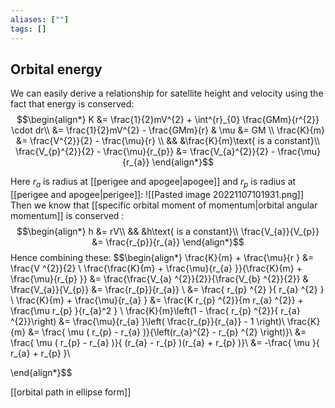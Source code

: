 ```yaml
---
aliases: [""]
tags: []
---
```


## Orbital energy

We can easily derive a relationship for satellite height and velocity using the fact that energy is conserved:
$$\begin{align*}
K &= \frac{1}{2}mV^{2} + \int^{r}_{0} \frac{GMm}{r^{2}} \cdot dr\\
&= \frac{1}{2}mV^{2} - \frac{GMm}{r} & \mu &= GM \\
\frac{K}{m} &= \frac{V^{2}}{2} - \frac{\mu}{r} \\
&& &\frac{K}{m}\text{ is a constant}\\
\frac{V_{p}^{2}}{2} - \frac{\mu}{r_{p}}  &= \frac{V_{a}^{2}}{2} - \frac{\mu}{r_{a}} 
\end{align*}$$

Here $r_{a}$ is radius at [[perigee and apogee|apogee]] and $r_{p}$ is radius at [[perigee and apogee|perigee]]:
![[Pasted image 20221107101931.png]]
Then we know that [[specific orbital moment of momentum|orbital angular momentum]] is conserved : 
$$\begin{align*}
h  &= rV\\
&& &h\text{ is a constant}\\
 \frac{V_{a}}{V_{p}} &= \frac{r_{p}}{r_{a}} 
\end{align*}$$
Hence combining these:
$$\begin{align*}
\frac{K}{m} + \frac{\mu}{r } &= \frac{V ^{2}}{2}   \\
 \frac{\frac{K}{m} + \frac{\mu}{r_{a} }}{\frac{K}{m} + \frac{\mu}{r_{p} }} &= \frac{\frac{V_{a} ^{2}}{2}}{\frac{V_{b} ^{2}}{2}} & \frac{V_{a}}{V_{p}} &= \frac{r_{p}}{r_{a}} \\
 &= \frac{ r_{p} ^{2} }{ r_{a} ^{2} } \\
 \frac{K}{m} + \frac{\mu}{r_{a} } &= \frac{K  r_{p} ^{2}}{m r_{a} ^{2}} + \frac{\mu r_{p}  }{r_{a}^2 }  \\
 \frac{K}{m}\left(1 - \frac{   r_{p} ^{2}}{  r_{a} ^{2}}\right) &=  \frac{\mu}{r_{a} }\left(  \frac{r_{p}}{r_{a}} - 1 \right)\\
 \frac{K}{m} &= \frac{ \mu (   r_{p} - r_{a} )}{\left(r_{a}^{2} -  r_{p} ^{2} \right)}\\
 &=  \frac{ \mu (   r_{p} - r_{a} )}{ (r_{a}  -  r_{p} )(r_{a}  +  r_{p} )}\\
 &=  -\frac{ \mu  }{ r_{a}  +  r_{p}  }\\

\end{align*}$$

[[orbital path in ellipse form]]
